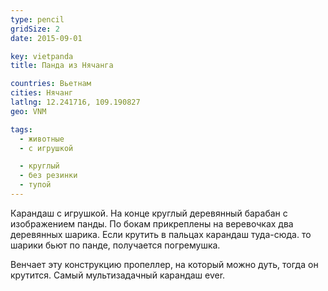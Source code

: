 ```yaml
---
type: pencil
gridSize: 2
date: 2015-09-01

key: vietpanda
title: Панда из Нячанга

countries: Вьетнам
cities: Нячанг
latlng: 12.241716, 109.190827
geo: VNM

tags:
  - животные
  - с игрушкой

  - круглый
  - без резинки
  - тупой
---
```


Карандаш с игрушкой. На конце круглый деревянный барабан с изображением панды. По бокам прикреплены на веревочках два деревянных шарика. Если крутить в пальцах карандаш туда-сюда. то шарики бьют по панде, получается погремушка.

Венчает эту конструкцию пропеллер, на который можно дуть, тогда он крутится. Самый мультизадачный карандаш ever.
